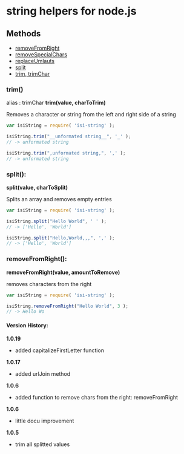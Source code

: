 string helpers for node.js
==========================

Methods
-------
- [removeFromRight](#removeFromRight)
- [removeSpecialChars](#removeSpecialChars)
- [replaceUmlauts](#replaceUmlauts)
- [split](#split)
- [trim, trimChar](#trim)
 
### trim()
alias : trimChar
**trim(value, charToTrim)**

Removes a character or string from the left and right side of a string

```javascript
var isiString = require( 'isi-string' );

isiString.trim("__unformated string__", '_' );
// -> unformated string

isiString.trim(",unformated string,", ',' );
// -> unformated string
```

### split():
**split(value, charToSplit)**

Splits an array and removes empty entries

```javascript
var isiString = require( 'isi-string' );

isiString.split("Hello World", ' ' );
// -> ['Hello', 'World']

isiString.split("Hello,World,,,", ',' );
// -> ['Hello', 'World']
```

### removeFromRight():
**removeFromRight(value, amountToRemove)**

removes characters from the right

```javascript
var isiString = require( 'isi-string' );

isiString.removeFromRight("Hello World", 3 );
// -> Hello Wo
```

#### Version History:
**1.0.19**
- added capitalizeFirstLetter function

**1.0.17**
- added urlJoin method

**1.0.6**
- added function to remove chars from the right: removeFromRight 

**1.0.6**
- little docu improvement 

**1.0.5**
- trim all splitted values